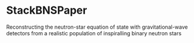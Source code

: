 StackBNSPaper
=============

Reconstructing the neutron-star equation of state with gravitational-wave detectors from a realistic population of inspiralling binary neutron stars

